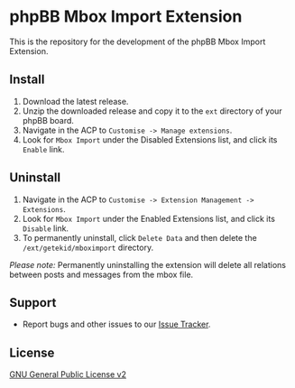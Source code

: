 # phpBB Mbox Import Extension

This is the repository for the development of the phpBB Mbox Import Extension.

## Install

1. Download the latest release.
2. Unzip the downloaded release and copy it to the `ext` directory of your phpBB board.
3. Navigate in the ACP to `Customise -> Manage extensions`.
4. Look for `Mbox Import` under the Disabled Extensions list, and click its `Enable` link.

## Uninstall

1. Navigate in the ACP to `Customise -> Extension Management -> Extensions`.
2. Look for `Mbox Import` under the Enabled Extensions list, and click its `Disable` link.
3. To permanently uninstall, click `Delete Data` and then delete the `/ext/getekid/mboximport` directory.

*Please note:* Permanently uninstalling the extension will delete all relations between posts and messages from the mbox file.

## Support

* Report bugs and other issues to our [Issue Tracker](https://github.com/phpbb-extensions/boardrules/issues).

## License
[GNU General Public License v2](http://opensource.org/licenses/GPL-2.0)
